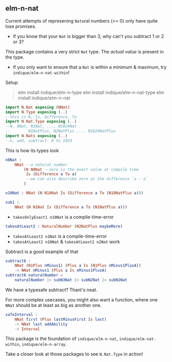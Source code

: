 ## elm-n-nat

Current attempts of represening `Nat`ural numbers (>= 0) only have quite lose promises.

- If you know that your `Nat` is bigger than 3, why can't you subtract 1 or 2 or 3?

This package contains a very strict `Nat` type. The _actual value_ is present in the type.

- If you only want to ensure that a `Nat` is within a minimum & maximum, try `indique/elm-n-nat-within`!

Setup

> elm install indique/elm-n-type
> elm install indique/elm-n-nat-type
> elm install indique/elm-n-nat

```elm
import N.Nat exposing (NNat)
import N.Type exposing (..)
--this is N, Is, Difference, To
import N.Nat.Type exposing (..)
--N, 0Nat, N1Nat, ..., N1024Nat
--        N1NatPlus, N2NatPlus ..., N1024NatPlus
import N.Nats exposing (..)
--n, add, subtract: 0 to 1024
```

This is how its types look

```elm
n0Nat :
    NNat --a natural number
        (N N0Nat --zero is the exact value at compile time
         Is (Difference a To a)
         --we can also describe zero as the difference `a - a`
        )

n10Nat : NNat (N N10Nat Is (Difference a To (N10NatPlus a)))

sub1 :
    NNat (N N1Nat Is (Difference a To (N1NatPlus a)))
```

- `takesOnlyExact1 n10Nat` is a compile-time-error

```elm
takesAtLeast2 : NaturalNumber (N2NatPlus maybeMore)
```

- `takesAtLeast2 n1Nat` is a compile-time-error
- `takesAtLeast2 n10Nat` & `takesAtLeast2 n2Nat` work

Subtract is a good example of that

```elm
subtract6 :
    NNat (N1Plus nMinus1) (Plus a Is (N1Plus nMinus1PlusA))
    -> NNat nMinus1 (Plus a Is nMinus1PlusA)
subtract6 naturalNumber =
    naturalNumber |> subN3Nat |> subN2Nat |> subN1Nat
```

We have a typesafe subtract? Thant's neat.

For more complex usecases, you might also want a function, where one `NNat` should be at least as big as another one.

```elm
safeInterval :
    NNat first (Plus lastMinusFirst Is last)
    -> NNat last addAbility
    -> Interval
```


This package is the foundation of `indique/elm-n-nat`, `indique/elm-nat-within`, `indique/elm-n-array`.

Take a closer look at those packages to see `N.Nat.Type` in action!
